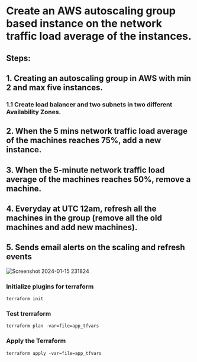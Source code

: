 # Create an AWS autoscaling group based instance on the network traffic load average of the instances. 

## Steps: 
## 1. Creating an autoscaling group in AWS with min 2 and max five instances. 

### 1.1 Create load balancer and two subnets in two different Availability Zones.

## 2. When the 5 mins network traffic load average of the machines reaches 75%, add a new instance.

## 3. When the 5-minute network traffic load average of the machines reaches 50%, remove a machine.

## 4. Everyday at UTC 12am, refresh all the machines in the group (remove all the old machines and add new machines).

## 5. Sends email alerts on the scaling and refresh events

![Screenshot 2024-01-15 231824](https://github.com/karthick-dkk/Terraform/assets/128692563/5ae199d0-d814-4ed2-b172-8c7d8f595ca8)


### Initialize plugins for terraform
```
terraform init
```
### Test trerraform 
```
terraform plan -var=file=app_tfvars
```
### Apply the Terraform 
```
terraform apply -var=file=app_tfvars
```

